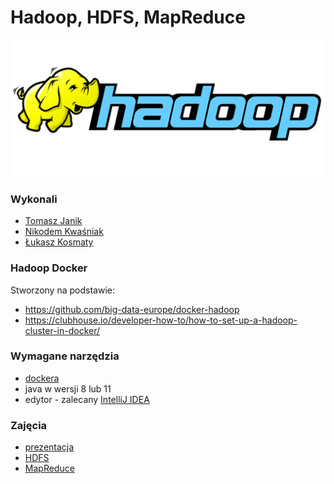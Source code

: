 # Hadoop, HDFS, MapReduce

![hadoop](./imgs/hadoop.png)

### Wykonali

- [Tomasz Janik](https://github.com/tomasz-janik)
- [Nikodem Kwaśniak](https://github.com/nkwasniak)
- [Łukasz Kosmaty](https://github.com/lukmccall)

### Hadoop Docker

Stworzony na podstawie:

- https://github.com/big-data-europe/docker-hadoop
- https://clubhouse.io/developer-how-to/how-to-set-up-a-hadoop-cluster-in-docker/

### Wymagane narzędzia

- [dockera](https://docs.docker.com/desktop/)
- java w wersji 8 lub 11
- edytor - zalecany [IntelliJ IDEA](https://www.jetbrains.com/idea/)

### Zajęcia

- [prezentacja](https://docs.google.com/presentation/d/1jh2I8JzZPAFVlEghArhiK9GFUMxTWSoe2D1gAmKA6Nw/edit?usp=sharing)
- [HDFS](https://github.com/lukmccall/hadoop/blob/master/hdfs.md)
- [MapReduce](https://github.com/lukmccall/hadoop/blob/master/map-reduce/map-reduce.md)
